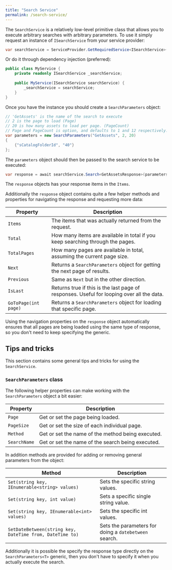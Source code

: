 ```yaml
---
title: "Search Service"
permalink: /search-service/
---
```


The `SearchService` is a relatively low-level primitive class that allows you to execute
arbitrary searches with arbitrary parameters. To use it simply request an instance of `ISearchService`
from your service provider:
```c#
var searchService = ServiceProvider.GetRequiredService<ISearchService>();
```
Or do it through dependency injection (preferred):
```c#
public class MyService {
    private readonly ISearchService _searchService;
    
    public MyService(ISearchService searchService) {
        _searchService = searchService;
    }
}
```

Once you have the instance you should create a `SearchParameters` object:
```c#
// 'GetAssets' is the name of the search to execute
// 2 is the page to load (Page)
// 20 is how many assets to load per page. (PageCount) 
// Page and PageCount is option, and defaults to 1 and 12 respectively.
var parameters = new SearchParameters("GetAssets", 2, 20)
{
    {"sCatalogFolderId", "40"}
};
```

The `parameters` object should then be passed to the search service to be executed:
```c#
var response = await searchService.Search<GetAssetsResponse>(parameters);
```

The `response` objects has your response items in the `Items`. 

Additionally the `response` object contains quite a few helper methods and properties for navigating
the response and requesting more data:

Property|Description
--------|-----------
`Items`|The items that was actually returned from the request.
`Total`|How many items are available in total if you keep searching through the pages.
`TotalPages`|How many pages are available in total, assuming the current page size.
`Next`|Returns a `SearchParameters` object for getting the next page of results.
`Previous`|Same as `Next` but in the other direction.
`IsLast`|Returns true if this is the last page of responses. Useful for looping over all the data.
`GoToPage(int page)`|Returns a `SearchParameters` object for loading that specific page.

Using the navigation properties on the `response` object automatically ensures that all 
pages are being loaded using the same type of response, so you don't need to keep specifying 
the generic. 


## Tips and tricks
This section contains some general tips and tricks for using the `SearchService`. 

### `SearchParameters` class
The following helper properties can make working with the `SearchParameters` object a bit easier:

Property|Description
--------|-----------
`Page`|Get or set the page being loaded.
`PageSize`|Get or set the size of each individual page.
`Method`|Get or set the name of the method being executed.
`SearchName`|Get or set the name of the search being executed.  

In addition methods are provided for adding or removing general parameters from the object:

Method|Description
------|-----------
`Set(string key, IEnumerable<string> values)`|Sets the specific string values.
`Set(string key, int value)`|Sets a specific single string value.
`Set(string key, IEnumerable<int> values)`|Sets the specific int values.
`SetDateBetween(string key, DateTime from, DateTime to)`|Sets the parameters for doing a `datebetween` search. 


Additionally it is possible the specify the response type directly on the `SearchParameters<T>` generic, 
then you don't have to specify it when you actually execute the search.